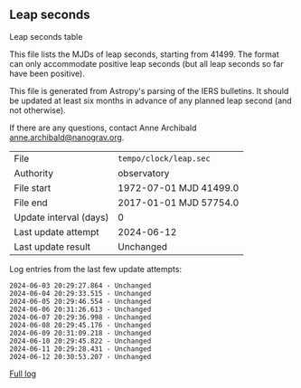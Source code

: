 
## Leap seconds

Leap seconds table

This file lists the MJDs of leap seconds, starting from 41499.
The format can only accommodate positive leap seconds (but all
leap seconds so far have been positive).

This file is generated from Astropy's parsing of the IERS
bulletins. It should be updated at least six months in advance
of any planned leap second (and not otherwise).

If there are any questions, contact Anne Archibald
<anne.archibald@nanograv.org>.

|     |     |
|:--- |:--- |
| File | `tempo/clock/leap.sec` |
| Authority | observatory |
| File start | 1972-07-01 MJD 41499.0 |
| File end | 2017-01-01 MJD 57754.0 |
| Update interval (days) | 0 |
| Last update attempt | 2024-06-12 |
| Last update result | Unchanged |

Log entries from the last few update attempts:
```
2024-06-03 20:29:27.864 - Unchanged
2024-06-04 20:29:33.515 - Unchanged
2024-06-05 20:29:46.554 - Unchanged
2024-06-06 20:31:26.613 - Unchanged
2024-06-07 20:29:36.998 - Unchanged
2024-06-08 20:29:45.176 - Unchanged
2024-06-09 20:31:09.218 - Unchanged
2024-06-10 20:29:45.822 - Unchanged
2024-06-11 20:29:28.431 - Unchanged
2024-06-12 20:30:53.207 - Unchanged
```
[Full log](https://raw.githubusercontent.com/ipta/pulsar-clock-corrections/main/log/tempo/clock/leap.sec.log)
